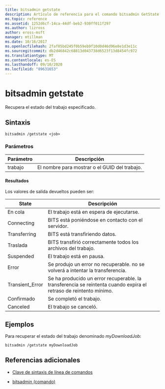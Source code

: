 ```yaml
---
title: bitsadmin getstate
description: Artículo de referencia para el comando bitsadmin GetState, que recupera el estado del trabajo especificado.
ms.topic: reference
ms.assetid: 1252d6cf-14ca-44df-beb2-930ff011f297
ms.author: lizross
author: eross-msft
manager: mtillman
ms.date: 10/16/2017
ms.openlocfilehash: 2faf05bd245f0b59eb9f10d0d46d96e8e1d3e11c
ms.sourcegitcommit: db2d46842c68813d043738d6523f13d8454fc972
ms.translationtype: MT
ms.contentlocale: es-ES
ms.lasthandoff: 09/10/2020
ms.locfileid: "89631653"
---
```

# <a name="bitsadmin-getstate"></a>bitsadmin getstate

Recupera el estado del trabajo especificado.

## <a name="syntax"></a>Sintaxis

```
bitsadmin /getstate <job>
```

### <a name="parameters"></a>Parámetros

| Parámetro | Descripción |
| -------------- | -------------- |
| trabajo | El nombre para mostrar o el GUID del trabajo. |

#### <a name="output"></a>Resultados

Los valores de salida devueltos pueden ser:

| State | Descripción |
| --------------- | ----------- |
| En cola | El trabajo está en espera de ejecutarse. |
| Connecting | BITS está poniéndose en contacto con el servidor. |
| Transferring | BITS está transfiriendo datos. |
| Traslada | BITS transfirió correctamente todos los archivos del trabajo. |
| Suspended | El trabajo está en pausa. |
| Error | Se produjo un error no recuperable. no se volverá a intentar la transferencia. |
| Transient_Error | Se ha producido un error recuperable. la transferencia se reintenta cuando expira el retraso de reintento mínimo. |
| Confirmado | Se completó el trabajo. |
| Canceled | El trabajo se canceló. |

## <a name="examples"></a>Ejemplos

Para recuperar el estado del trabajo denominado *myDownloadJob*:

```
bitsadmin /getstate myDownloadJob
```

## <a name="additional-references"></a>Referencias adicionales

- [Clave de sintaxis de línea de comandos](command-line-syntax-key.md)

- [bitsadmin (comando)](bitsadmin.md)
